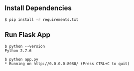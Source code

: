 ## Install Dependencies

```
$ pip install -r requirements.txt
```

## Run Flask App

```
$ python --version
Python 2.7.6

$ python app.py
* Running on http://0.0.0.0:8080/ (Press CTRL+C to quit)
```